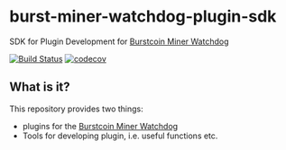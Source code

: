 # burst-miner-watchdog-plugin-sdk
SDK for Plugin Development for [Burstcoin Miner Watchdog](https://github.com/ohager/burst-miner-watchdog.git)

[![Build Status](https://travis-ci.org/ohager/burst-miner-watchdog-plugin-sdk.svg?branch=master)](https://travis-ci.org/ohager/burst-miner-watchdog-plugin-sdk) [![codecov](https://codecov.io/gh/ohager/burst-miner-watchdog-plugin-sdk/branch/master/graph/badge.svg)](https://codecov.io/gh/ohager/burst-miner-watchdog-plugin-sdk)

## What is it?

This repository provides two things:

- plugins for the [Burstcoin Miner Watchdog](https://github.com/ohager/burst-miner-watchdog.git)
- Tools for developing plugin, i.e. useful functions etc.


